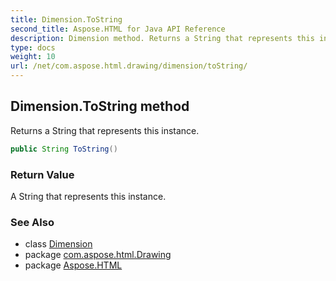 ```yaml
---
title: Dimension.ToString
second_title: Aspose.HTML for Java API Reference
description: Dimension method. Returns a String that represents this instance
type: docs
weight: 10
url: /net/com.aspose.html.drawing/dimension/toString/
---
```

## Dimension.ToString method

Returns a String that represents this instance.

```java
public String ToString()
```

### Return Value

A String that represents this instance.

### See Also

* class [Dimension](../)
* package [com.aspose.html.Drawing](../../dimension/)
* package [Aspose.HTML](../../../)
